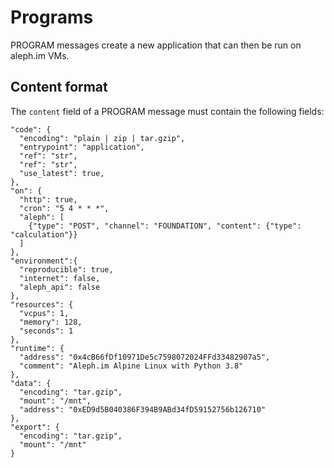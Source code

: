 # Programs

PROGRAM messages create a new application that can then be run on aleph.im VMs.

## Content format

The `content` field of a PROGRAM message must contain the following fields:

``` {.json}
"code": {
  "encoding": "plain | zip | tar.gzip",
  "entrypoint": "application",
  "ref": "str",
  "ref": "str",
  "use_latest": true,
},
"on": {
  "http": true,
  "cron": "5 4 * * *",
  "aleph": [
    {"type": "POST", "channel": "FOUNDATION", "content": {"type": "calculation"}}
  ]
},
"environment":{
  "reproducible": true,
  "internet": false,
  "aleph_api": false
},
"resources": {
  "vcpus": 1,
  "memory": 128,
  "seconds": 1
},
"runtime": {
  "address": "0x4cB66fDf10971De5c7598072024FFd33482907a5",
  "comment": "Aleph.im Alpine Linux with Python 3.8"
},
"data": {
  "encoding": "tar.gzip",
  "mount": "/mnt",
  "address": "0xED9d5B040386F394B9ABd34fD59152756b126710"
},
"export": {
  "encoding": "tar.gzip",
  "mount": "/mnt"
}
```
